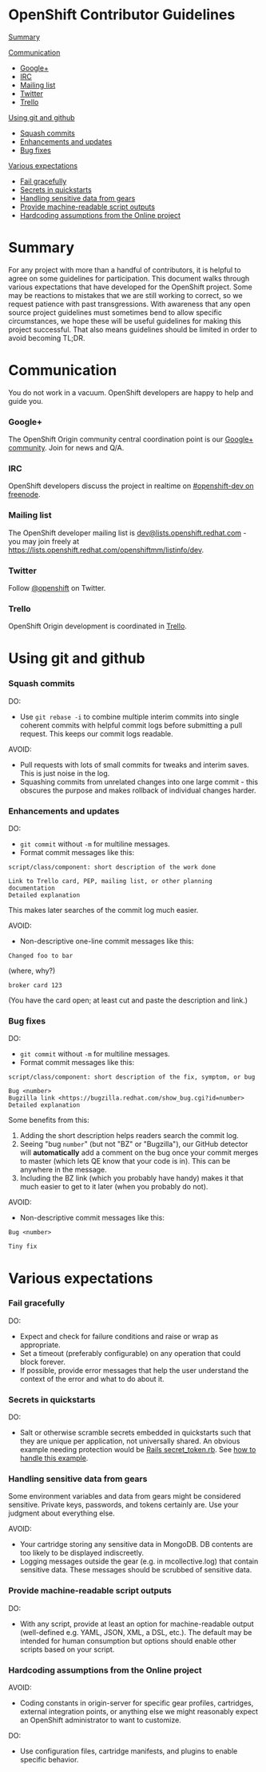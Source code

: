 OpenShift Contributor Guidelines
================================

[Summary](#summary)

[Communication](#communication)

* [Google+](#google)
* [IRC](#irc)
* [Mailing list](#mailing-list)
* [Twitter](#twitter)
* [Trello](#trello)

[Using git and github](#using-git-and-github)

* [Squash commits](#squash-commits)
* [Enhancements and updates](#enhancements-and-updates)
* [Bug fixes](#bug-fixes)

[Various expectations](#various-expectations)

* [Fail gracefully](#fail-gracefully)
* [Secrets in quickstarts](#secrets-in-quickstarts)
* [Handling sensitive data from gears](#handling-sensitive-data-from-gears)
* [Provide machine-readable script outputs](#provide-machine-readable-script-outputs)
* [Hardcoding assumptions from the Online project](#hardcoding-assumptions-from-the-online-project)



Summary
=======

For any project with more than a handful of contributors, it is helpful to
agree on some guidelines for participation. This document walks through
various expectations that have developed for the OpenShift project. Some
may be reactions to mistakes that we are still working to correct, so
we request patience with past transgressions. With awareness that any
open source project guidelines must sometimes bend to allow specific
circumstances, we hope these will be useful guidelines for making this
project successful. That also means guidelines should be limited in order
to avoid becoming TL;DR.


Communication
=============

You do not work in a vacuum. OpenShift developers are happy to help and guide you.

### Google+ ###

The OpenShift Origin community central coordination point is our
[Google+ community](https://plus.google.com/communities/114361859072744017486). Join for news and Q/A.

### IRC ###

OpenShift developers discuss the project in realtime on [#openshift-dev on freenode](http://webchat.freenode.net/?randomnick=1&channels=openshift-dev&uio=d4).

### Mailing list ###

The OpenShift developer mailing list is <dev@lists.openshift.redhat.com> - you may join freely at
<https://lists.openshift.redhat.com/openshiftmm/listinfo/dev>.

### Twitter ###

Follow [@openshift](https://twitter.com/openshift) on Twitter.

### Trello ###

OpenShift Origin development is coordinated in [Trello](https://trello.com/atomicopenshift).

Using git and github
====================

### Squash commits ###

DO:

* Use `git rebase -i` to combine multiple interim commits into single
coherent commits with helpful commit logs before submitting a pull
request. This keeps our commit logs readable.

AVOID:

* Pull requests with lots of small commits for tweaks and interim
saves. This is just noise in the log.
* Squashing commits from unrelated changes into one large commit -
this obscures the purpose and makes rollback of individual changes harder.

### Enhancements and updates ###

DO:

* `git commit` without `-m` for multiline messages.
* Format commit messages like this:

~~~
script/class/component: short description of the work done

Link to Trello card, PEP, mailing list, or other planning documentation
Detailed explanation
~~~

This makes later searches of the commit log much easier.

AVOID:

* Non-descriptive one-line commit messages like this:

~~~
Changed foo to bar
~~~

(where, why?)

~~~
broker card 123
~~~

(You have the card open; at least cut and paste the description and link.)


### Bug fixes ###

DO:

* `git commit` without `-m` for multiline messages.
* Format commit messages like this:

~~~
script/class/component: short description of the fix, symptom, or bug

Bug <number>
Bugzilla link <https://bugzilla.redhat.com/show_bug.cgi?id=number>
Detailed explanation
~~~

Some benefits from this:

1. Adding the short description helps readers search the commit log.
2. Seeing "bug `number`" (but not "BZ" or "Bugzilla"),
our GitHub detector will **automatically** add a comment on the bug
once your commit merges to master (which lets QE know that
your code is in). This can be anywhere in the message.
3. Including the BZ link (which you probably have handy) makes it
that much easier to get to it later (when you probably do not).

AVOID:

* Non-descriptive commit messages like this:

~~~
Bug <number>
~~~

~~~
Tiny fix
~~~

Various expectations
====================

### Fail gracefully ###

DO:

* Expect and check for failure conditions and raise or wrap as appropriate.
* Set a timeout (preferably configurable) on any operation that could block forever.
* If possible, provide error messages that help the user understand the
context of the error and what to do about it.

### Secrets in quickstarts ###

DO:

* Salt or otherwise scramble secrets embedded in
quickstarts such that they are unique per application, not
universally shared. An obvious example needing protection would be [Rails
secret_token.rb](http://www.phenoelit.org/blog/archives/2012/12/21/let_me_github_that_for_you/index.html).
See [how to handle this
example](https://github.com/openshift/rails-example#security).

### Handling sensitive data from gears ###

Some environment variables and data from gears might be considered sensitive. Private keys, passwords, and tokens certainly are. Use your judgment about everything else.

AVOID:

* Your cartridge storing any sensitive data in MongoDB. DB contents are too likely to be displayed indiscreetly.
* Logging messages outside the gear (e.g. in mcollective.log) that contain sensitive data.
These messages should be scrubbed of sensitive data.

### Provide machine-readable script outputs ###

DO:

* With any script, provide at least an option for machine-readable output (well-defined e.g. YAML, JSON, XML, a DSL, etc.). The default may be intended for human consumption but options should enable other scripts based on your script.

### Hardcoding assumptions from the Online project ###

AVOID:

* Coding constants in origin-server for specific gear profiles,
cartridges, external integration points, or anything else we might
reasonably expect an OpenShift administrator to want to customize.

DO:

* Use configuration files, cartridge manifests, and plugins to enable specific behavior.

